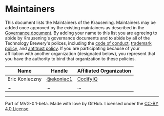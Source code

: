 # Maintainers

This document lists the Maintainers of the Krausening. Maintainers may be added once approved by the existing maintainers as described in the [Governance document](./GOVERNANCE.md). By adding your name to this list you are agreeing to abide by Krausening's governance documents and to abide by all of the Technology Brewery's polices, including the [code of conduct](../org-docs/CODE-OF-CONDUCT.md), [trademark policy](../org-docs/TRADEMARKS.md), and [antitrust policy](../org-docs/ANTITRUST.md). If you are participating because of your affiliation with another organization (designated below), you represent that you have the authority to bind that organization to these policies.

| **Name**       | **Handle**                               | **Affiliated Organization**           |
|----------------|------------------------------------------|---------------------------------------|
| Eric Konieczny | [@ekoniec1](https://github.com/ekoniec1) | [CodifyIQ](https://www.codifyiq.com/) |
| ...            | ...                                      | ...                                   |


---
Part of MVG-0.1-beta.
Made with love by GitHub. Licensed under the [CC-BY 4.0 License](https://creativecommons.org/licenses/by-sa/4.0/).
